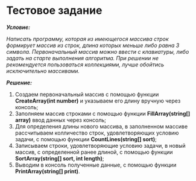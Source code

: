 # Тестовое задание

***Условие:***

*Написать программу, которая из имеющегося массива строк формирует массив из строк, длина которых меньше либо равна 3 символа. Первоначальный массив можно ввести с клавиатуры, либо задать на старте выполнения алгоритма. При решении не рекомендуется пользоваться коллекциями, лучше обойтись исключительно массивами.*

***Решение:***

1. Создаем первоначальный массив с помощью функции **CreateArray(int number)** и указываем его длину вручную через консоль;
2. Заполняем массив строками с помощью функции **FillArray(string[] array)** ввод данных через консоль;
3. Для определения длины нового массива, в заполненном массиве рассчитываем колличество строк, удовлетворяющих условию задачи, с помощью функции **CountLines(string[] sort)**;
4. Записываем строки, удовлетворяющие условию задачи, в новый массив, с определенной ранее длиной, с помощью функции **SortArray(string[] sort, int length)**;
5. Выводим в консоль полученные данные, с помощью функции **PrintArray(string[] print)**.